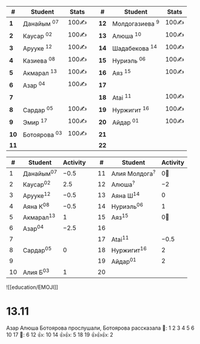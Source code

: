 | #       | Student                 | Stats  |     | #       | Student                   | Stats  |
| ------- | ----------------------- | ------ | --- | ------- | ------------------------- | ------ |
| **1**   | Данайым <sup>07</sup>   | $100$✍️ |     | **12**  | Молдогазиева <sup>9</sup> | $100$✍️ |
| **2**   | Каусар <sup>02</sup>    | $100$✍️ |     | **13**  | Алюша <sup>10</sup>       | $100$✍️ |
| **3**   | Арууке <sup>12</sup>    | $100$✍️ |     | **14**  | Шадабекова <sup>14</sup>  | $100$✍️ |
| **4**   | Казиева <sup>08</sup>   | $100$✍️ |     | **15**  | Нуриэль <sup>06</sup>     | $100$✍️ |
| **5**   | Акмарал <sup>13</sup>   | $100$✍️ |     | **16**  | Аяз <sup>15</sup>         | $100$✍️ |
| **6**   | Азар <sup>04</sup>      | $100$✍️ |     | **17**  |                           |        |
| **7**   |                         |        |     | **18**  | Atai <sup>11</sup>        | $100$✍️ |
| **8**   | Сардар <sup>05</sup>    | $100$✍️ |     | **19**  | Нуржигит <sup>16</sup>    | $100$✍️ |
| **9**   | Эмир <sup>17</sup>      | $100$✍️ |     | **20**  | Айдар <sup>01</sup>       | $100$✍️ |
| **10**  | Ботоярова <sup>03</sup> | $100$✍️ |     | **21**  |                           |        |
| **11**  |                         |        |     | **22**  |                           |        |

| #   | Student              | Activity |     | #   | Student                  | Activity |
| --- | -------------------- | -------- | --- | --- | ------------------------ | -------- |
| 1   | Данайым<sup>07</sup> | $-0.5$   |     | 11  | Алия Молдога<sup>?</sup> | $0$👻    |
| 2   | Каусар<sup>02</sup>  | $2.5$    |     | 12  | Алюша<sup>?</sup>        | $-2$     |
| 3   | Арууке<sup>12</sup>  | $-0.5$   |     | 13  | Аяна Ш<sup>14</sup>      | $0$      |
| 4   | Аяна К<sup>08</sup>  | $-0.5$   |     | 14  | Нуриэль<sup>06</sup>     | $1$      |
| 5   | Акмарал<sup>13</sup> | $1$      |     | 15  | Аяз<sup>15</sup>         | $0$👻    |
| 6   | Азар<sup>04</sup>    | $-2.5$   |     | 16  |                          |          |
| 7   |                      |          |     | 17  | Atai<sup>11</sup>        | $-0.5$   |
| 8   | Сардар<sup>05</sup>  | $0$      |     | 18  | Нуржигит<sup>16</sup>    | $2$      |
| 9   |                      |          |     | 19  | Айдар<sup>01</sup>       | $2$      |
| 10  | Алия Б<sup>03</sup>  | $1$      |     | 20  |                          |          |

![[education/EMOJI]]
# 13.11
Азар Алюша Ботоярова прослушали, Ботоярова рассказала
🔔: 1 2 3 4 5 6 10 17
👺: 6 12
👍: 10 14
👍👍: 5 18 19
👍👍👍: 2
